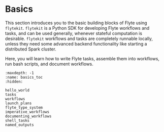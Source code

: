 # Basics

This section introduces you to the basic building blocks of Flyte
using `flytekit`. `flytekit` is a Python SDK for developing Flyte workflows and
tasks, and can be used generally, whenever stateful computation is desirable.
`flytekit` workflows and tasks are completely runnable locally, unless they need
some advanced backend functionality like starting a distributed Spark cluster.

Here, you will learn how to write Flyte tasks, assemble them into workflows,
run bash scripts, and document workflows.

```{toctree}
:maxdepth: -1
:name: basics_toc
:hidden:

hello_world
tasks
workflows
launch_plans
flyte_type_system
imperative_workflows
documenting_workflows
shell_tasks
named_outputs
```
